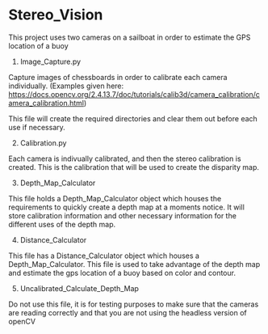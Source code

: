 # Stereo_Vision

This project uses two cameras on a sailboat in order to estimate the GPS location of a buoy


1. Image_Capture.py

Capture images of chessboards in order to calibrate each camera individually. 
(Examples given here: https://docs.opencv.org/2.4.13.7/doc/tutorials/calib3d/camera_calibration/camera_calibration.html)

This file will create the required directories and clear them out before each use if necessary.


2. Calibration.py

Each camera is indivually calibrated, and then the stereo calibration is created. This is the calibration that will be used to create the disparity map.



3. Depth_Map_Calculator

This file holds a Depth_Map_Calculator object which houses the requirements to quickly create a depth map at a moments notice. It will store calibration information and other necessary information for the different uses of the depth map.

4. Distance_Calculator

This file has a Distance_Calculator object which houses a Depth_Map_Calculator. This file is used to take advantage of the depth map and estimate the gps location of a buoy based on color and contour.

5. Uncalibrated_Calculate_Depth_Map

Do not use this file, it is for testing purposes to make sure that the cameras are reading correctly and that you are not using the headless version of openCV

